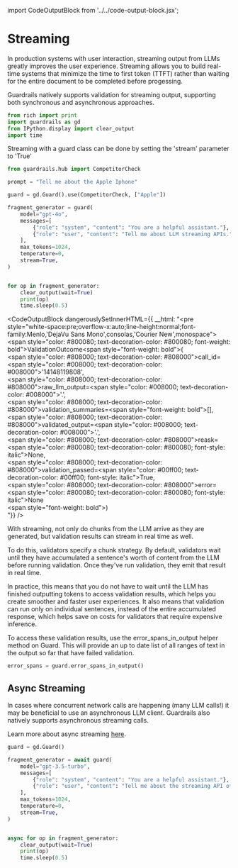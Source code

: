 import CodeOutputBlock from '../../code-output-block.jsx';

# Streaming

<!-- WARNING: THIS FILE WAS AUTOGENERATED! DO NOT EDIT! Instead, edit the notebook w/the location & name as this file. -->

In production systems with user interaction, streaming output from LLMs greatly improves the user experience. Streaming allows you to build real-time systems that minimize the time to first token (TTFT) rather than waiting for the entire document to be completed before progessing.


Guardrails natively supports validation for streaming output, supporting both synchronous and asynchronous approaches.


```python
from rich import print
import guardrails as gd
from IPython.display import clear_output
import time
```

Streaming with a guard class can be done by setting the 'stream' parameter to 'True'


```python
from guardrails.hub import CompetitorCheck

prompt = "Tell me about the Apple Iphone"

guard = gd.Guard().use(CompetitorCheck, ["Apple"])
```


```python
fragment_generator = guard(
    model="gpt-4o",
    messages=[
        {"role": "system", "content": "You are a helpful assistant."},
        {"role": "user", "content": "Tell me about LLM streaming APIs."},
    ],
    max_tokens=1024,
    temperature=0,
    stream=True,
)


for op in fragment_generator:
    clear_output(wait=True)
    print(op)
    time.sleep(0.5)
```
    
<CodeOutputBlock dangerouslySetInnerHTML={{ __html: "<pre style=\"white-space:pre;overflow-x:auto;line-height:normal;font-family:Menlo,'DejaVu Sans Mono',consolas,'Courier New',monospace\"><span style=\"color: #800080; text-decoration-color: #800080; font-weight: bold\">ValidationOutcome</span><span style=\"font-weight: bold\">(</span><br />    <span style=\"color: #808000; text-decoration-color: #808000\">call_id</span>=<span style=\"color: #008000; text-decoration-color: #008000\">'14148119808'</span>,<br />    <span style=\"color: #808000; text-decoration-color: #808000\">raw_llm_output</span>=<span style=\"color: #008000; text-decoration-color: #008000\">'.'</span>,<br />    <span style=\"color: #808000; text-decoration-color: #808000\">validation_summaries</span>=<span style=\"font-weight: bold\">[]</span>,<br />    <span style=\"color: #808000; text-decoration-color: #808000\">validated_output</span>=<span style=\"color: #008000; text-decoration-color: #008000\">'.'</span>,<br />    <span style=\"color: #808000; text-decoration-color: #808000\">reask</span>=<span style=\"color: #800080; text-decoration-color: #800080; font-style: italic\">None</span>,<br />    <span style=\"color: #808000; text-decoration-color: #808000\">validation_passed</span>=<span style=\"color: #00ff00; text-decoration-color: #00ff00; font-style: italic\">True</span>,<br />    <span style=\"color: #808000; text-decoration-color: #808000\">error</span>=<span style=\"color: #800080; text-decoration-color: #800080; font-style: italic\">None</span><br /><span style=\"font-weight: bold\">)</span><br /></pre>"}} />

With streaming, not only do chunks from the LLM arrive as they are generated, but validation results can stream in real time as well.

To do this, validators specify a chunk strategy. By default, validators wait until they have accumulated a sentence's worth of content from the LLM before running validation. Once they've run validation, they emit that result in real time. 

In practice, this means that you do not have to wait until the LLM has finished outputting tokens to access validation results, which helps you create smoother and faster user experiences. It also means that validation can run only on individual sentences, instead of the entire accumulated response, which helps save on costs for validators that require expensive inference.

To access these validation results, use the error_spans_in_output helper method on Guard. This will provide an up to date list of all ranges of text in the output so far that have failed validation.


```python
error_spans = guard.error_spans_in_output()
```

## Async Streaming

In cases where concurrent network calls are happening (many LLM calls!) it may be beneficial to use an asynchronous LLM client. Guardrails also natively supports asynchronous streaming calls.

Learn more about async streaming [here](/docs/concepts/async_streaming).


```python
guard = gd.Guard()

fragment_generator = await guard(
    model="gpt-3.5-turbo",
    messages=[
        {"role": "system", "content": "You are a helpful assistant."},
        {"role": "user", "content": "Tell me about the streaming API of guardrails."},
    ],
    max_tokens=1024,
    temperature=0,
    stream=True,
)


async for op in fragment_generator:
    clear_output(wait=True)
    print(op)
    time.sleep(0.5)
```
